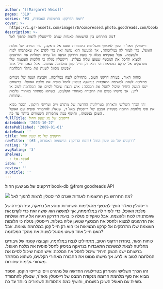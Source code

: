```yaml
---
author: '[[Margaret Weis]]'
pages: '319'
series: 'רומח הדרקון: הרשומות האבודות, #3'
cover: >-
  https://i.gr-assets.com/images/S/compressed.photo.goodreads.com/books/1598434916l/55129012.jpg
description: >-
  מה התרחש בין הרשומות לאגדות שגרם לרייסטלין לרצות להפוך לאל?  
    
  רייסטלין מאז´ר הופך למכשף מהגלימות השחורות ונוסע אל נראקה, עיר הבירה של מלכת
  האופל, כדי לעזור לה במלחמתה, אך למעשה הוא עושה זאת כדי לקדם את שאפתנותו לכוח
  ולעוצמה. אבל טאקיזיס מגלה כי בועת הדרקון הגיעה אל עירה ושולחת את הדרגונים
  למצוא ולחסל את המכשף שטוען עליה בעלות. רייסטלין מגלה כי חלומות העוצמה שלו
  מתרסקים אל קרקע המציאות וכי הוא רק חייל קטן במלחמה עצומה. אבל האם חייל אחד
  פשוט מסוגל לשנות את מהלך המלחמה?  
    
  כוחות האור, בעזרת דרקוני הטוב, מתחילים לנצח במלחמה, וקבוצה קטנה של גיבורים
  מחליטה לצאת למשימת התאבדות בנראקה בניסיון לחסל סופית את מלכת האופל. ברשותם
  ישנו הנשק היחיד שיכול לחסל את המלכה: איש הנצח שיכול לסיים את המלחמה לטוב או
  לרע. אך מישהו מנווט את החבורה מאחורי הקלעים, כשהוא מסתתר מאחורי גלימות
  שחורות.  
    
  זהו הכרך השלישי והאחרון בטרילוגיה החדשה של מרגרט וייס וטרייסי היקמן. הספר מביא
  את סוף מלחמת הרומח מנקודת המבט של רייסטלין מאז´ר, שנאלץ להתמודד סופית עם האופל
  השוכן בנשמתו, וחושף כמה מהסודות השמורים ביותר עד כה.
fullTitle: דרקונים של מג שעון החול
dateAdded: '2023-10-27'
datePublished: '2009-01-01'
dateRead: ''
title: דרקונים של מג שעון החול
rawTitle: 'דרקונים של מג שעון החול (רומח הדרקון: הרשומות האבודות, #3)'
rating: '0'
avgRating: '3'
shelves:
  - to-read
isbn: ''
review: ''
subtitle: ''
---
```

דרקונים של מג שעון החול book-db 
@from goodreads API

![](https:&#x2F;&#x2F;i.gr-assets.com&#x2F;images&#x2F;S&#x2F;compressed.photo.goodreads.com&#x2F;books&#x2F;1598434916l&#x2F;55129012.jpg)
מה התרחש בין הרשומות לאגדות שגרם לרייסטלין לרצות להפוך לאל?  
  
רייסטלין מאז´ר הופך למכשף מהגלימות השחורות ונוסע אל נראקה, עיר הבירה של מלכת האופל, כדי לעזור לה במלחמתה, אך למעשה הוא עושה זאת כדי לקדם את שאפתנותו לכוח ולעוצמה. אבל טאקיזיס מגלה כי בועת הדרקון הגיעה אל עירה ושולחת את הדרגונים למצוא ולחסל את המכשף שטוען עליה בעלות. רייסטלין מגלה כי חלומות העוצמה שלו מתרסקים אל קרקע המציאות וכי הוא רק חייל קטן במלחמה עצומה. אבל האם חייל אחד פשוט מסוגל לשנות את מהלך המלחמה?  
  
כוחות האור, בעזרת דרקוני הטוב, מתחילים לנצח במלחמה, וקבוצה קטנה של גיבורים מחליטה לצאת למשימת התאבדות בנראקה בניסיון לחסל סופית את מלכת האופל. ברשותם ישנו הנשק היחיד שיכול לחסל את המלכה: איש הנצח שיכול לסיים את המלחמה לטוב או לרע. אך מישהו מנווט את החבורה מאחורי הקלעים, כשהוא מסתתר מאחורי גלימות שחורות.  
  
זהו הכרך השלישי והאחרון בטרילוגיה החדשה של מרגרט וייס וטרייסי היקמן. הספר מביא את סוף מלחמת הרומח מנקודת המבט של רייסטלין מאז´ר, שנאלץ להתמודד סופית עם האופל השוכן בנשמתו, וחושף כמה מהסודות השמורים ביותר עד כה.